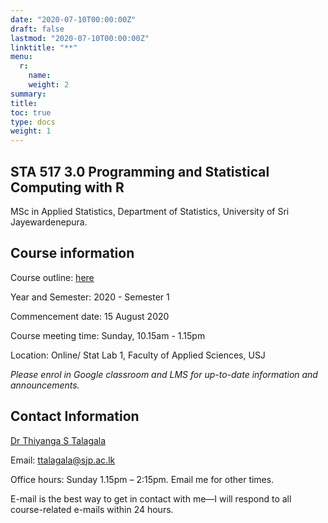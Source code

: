 ```yaml
---
date: "2020-07-10T00:00:00Z"
draft: false
lastmod: "2020-07-10T00:00:00Z"
linktitle: "**"
menu:
  r: 
    name: 
    weight: 2
summary: 
title: 
toc: true
type: docs
weight: 1
---
```


## STA 517 3.0 Programming and Statistical Computing with R

MSc in Applied Statistics, Department of Statistics, University of Sri Jayewardenepura.

## Course information

Course outline: [here](/CO/2020s1/STA5173.0/STA_517_3_0_Programming_and_Data_Analysis_with_R_MSc_2020.pdf)

Year and Semester: 2020 - Semester 1

Commencement date: 15 August 2020

Course meeting time: Sunday, 10.15am - 1.15pm

Location: Online/ Stat Lab 1, Faculty of Applied Sciences, USJ

*Please enrol in Google classroom and LMS for up-to-date information and announcements.*

## Contact Information

[Dr Thiyanga S Talagala](https://thiyanga.netlify.app/)

Email: ttalagala@sjp.ac.lk

Office hours: Sunday 1.15pm – 2:15pm. Email me for other times.

E-mail is the best way to get in contact with me—I will respond to all course-related e-mails within 24 hours.
